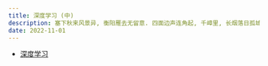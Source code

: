 ```yaml
---
title: 深度学习 (中)
description: 塞下秋来风景异, 衡阳雁去无留意. 四面边声连角起, 千嶂里, 长烟落日孤城闭.
date: 2022-11-01
---
```


- [深度学习](https://book.douban.com/subject/27087503/)
